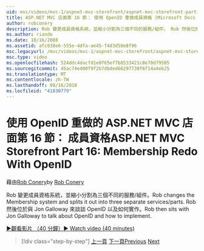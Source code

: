 ```yaml
---
uid: mvc/videos/mvc-1/aspnet-mvc-storefront/aspnet-mvc-storefront-part-16-membership-redo-with-openid
title: ASP.NET MVC 店面第 16 節： 使用 OpenID 重做成員資格 |Microsoft Docs
author: robconery
description: Rob 變更成員資格系統，並縮小分割為三個不同的服務/組件。 Rob 然後位於與談談 OpenID Jon Galloway 和無接縫如何...
ms.author: riande
ms.date: 10/16/2008
ms.assetid: afc038e6-555e-4dfa-ae45-f4d3d50e8f96
msc.legacyurl: /mvc/videos/mvc-1/aspnet-mvc-storefront/aspnet-mvc-storefront-part-16-membership-redo-with-openid
msc.type: video
ms.openlocfilehash: 524ddc4dacfd1e0f65ef7b8533421c8e70d79505
ms.sourcegitcommit: 45ac74e400f9f2b7dbded66297730f6f14a4eb25
ms.translationtype: MT
ms.contentlocale: zh-TW
ms.lasthandoff: 08/16/2018
ms.locfileid: "41830779"
---
```

<a name="aspnet-mvc-storefront-part-16-membership-redo-with-openid"></a><span data-ttu-id="39432-104">使用 OpenID 重做的 ASP.NET MVC 店面第 16 節： 成員資格</span><span class="sxs-lookup"><span data-stu-id="39432-104">ASP.NET MVC Storefront Part 16: Membership Redo With OpenID</span></span>
====================
<span data-ttu-id="39432-105">藉由[Rob Conery](https://github.com/robconery)</span><span class="sxs-lookup"><span data-stu-id="39432-105">by [Rob Conery](https://github.com/robconery)</span></span>

<span data-ttu-id="39432-106">Rob 變更成員資格系統，並縮小分割為三個不同的服務/組件。</span><span class="sxs-lookup"><span data-stu-id="39432-106">Rob changes the Membership system and splits it out into three separate services/parts.</span></span> <span data-ttu-id="39432-107">Rob 然後位於與 Jon Galloway 來談談 OpenID 以及如何實作。</span><span class="sxs-lookup"><span data-stu-id="39432-107">Rob then sits with Jon Galloway to talk about OpenID and how to implement.</span></span>

[<span data-ttu-id="39432-108">&#9654;觀看影片 （40 分鐘）</span><span class="sxs-lookup"><span data-stu-id="39432-108">&#9654; Watch video (40 minutes)</span></span>](https://channel9.msdn.com/Blogs/ASP-NET-Site-Videos/aspnet-mvc-storefront-part-16-membership-redo-with-openid)

> [!div class="step-by-step"]
> <span data-ttu-id="39432-109">[上一頁](aspnet-mvc-storefront-part-15-public-code-review.md)
> [下一頁](aspnet-mvc-storefront-part-17-checkout-with-jeff-atwood.md)</span><span class="sxs-lookup"><span data-stu-id="39432-109">[Previous](aspnet-mvc-storefront-part-15-public-code-review.md)
[Next](aspnet-mvc-storefront-part-17-checkout-with-jeff-atwood.md)</span></span>
